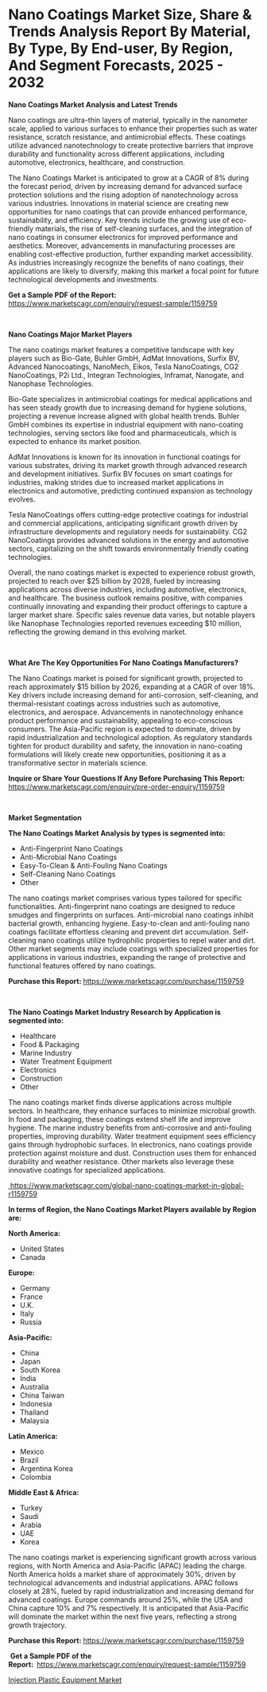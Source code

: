 <p><h1>Nano Coatings Market Size, Share & Trends Analysis Report By Material, By Type, By End-user, By Region, And Segment Forecasts, 2025 - 2032</h1></p><p><strong>Nano Coatings Market Analysis and Latest Trends</strong></p>
<p><p>Nano coatings are ultra-thin layers of material, typically in the nanometer scale, applied to various surfaces to enhance their properties such as water resistance, scratch resistance, and antimicrobial effects. These coatings utilize advanced nanotechnology to create protective barriers that improve durability and functionality across different applications, including automotive, electronics, healthcare, and construction.</p><p>The Nano Coatings Market is anticipated to grow at a CAGR of 8% during the forecast period, driven by increasing demand for advanced surface protection solutions and the rising adoption of nanotechnology across various industries. Innovations in material science are creating new opportunities for nano coatings that can provide enhanced performance, sustainability, and efficiency. Key trends include the growing use of eco-friendly materials, the rise of self-cleaning surfaces, and the integration of nano coatings in consumer electronics for improved performance and aesthetics. Moreover, advancements in manufacturing processes are enabling cost-effective production, further expanding market accessibility. As industries increasingly recognize the benefits of nano coatings, their applications are likely to diversify, making this market a focal point for future technological developments and investments.</p></p>
<p><strong>Get a Sample PDF of the Report:&nbsp;</strong> <a href="https://www.marketscagr.com/enquiry/request-sample/1159759?utm_campaign=1126&utm_medium=2&utm_source=Github&utm_content=ia&utm_term=22032025&utm_id=nano-coatings">https://www.marketscagr.com/enquiry/request-sample/1159759</a></p>
<p>&nbsp;</p>
<p><strong>Nano Coatings Major Market Players</strong></p>
<p><p>The nano coatings market features a competitive landscape with key players such as Bio-Gate, Buhler GmbH, AdMat Innovations, Surfix BV, Advanced Nanocoatings, NanoMech, Eikos, Tesla NanoCoatings, CG2 NanoCoatings, P2i Ltd., Integran Technologies, Inframat, Nanogate, and Nanophase Technologies.</p><p>Bio-Gate specializes in antimicrobial coatings for medical applications and has seen steady growth due to increasing demand for hygiene solutions, projecting a revenue increase aligned with global health trends. Buhler GmbH combines its expertise in industrial equipment with nano-coating technologies, serving sectors like food and pharmaceuticals, which is expected to enhance its market position.</p><p>AdMat Innovations is known for its innovation in functional coatings for various substrates, driving its market growth through advanced research and development initiatives. Surfix BV focuses on smart coatings for industries, making strides due to increased market applications in electronics and automotive, predicting continued expansion as technology evolves.</p><p>Tesla NanoCoatings offers cutting-edge protective coatings for industrial and commercial applications, anticipating significant growth driven by infrastructure developments and regulatory needs for sustainability. CG2 NanoCoatings provides advanced solutions in the energy and automotive sectors, capitalizing on the shift towards environmentally friendly coating technologies.</p><p>Overall, the nano coatings market is expected to experience robust growth, projected to reach over $25 billion by 2028, fueled by increasing applications across diverse industries, including automotive, electronics, and healthcare. The business outlook remains positive, with companies continually innovating and expanding their product offerings to capture a larger market share. Specific sales revenue data varies, but notable players like Nanophase Technologies reported revenues exceeding $10 million, reflecting the growing demand in this evolving market.</p></p>
<p>&nbsp;</p>
<p><strong>What Are The Key Opportunities For Nano Coatings Manufacturers?</strong></p>
<p><p>The Nano Coatings market is poised for significant growth, projected to reach approximately $15 billion by 2026, expanding at a CAGR of over 18%. Key drivers include increasing demand for anti-corrosion, self-cleaning, and thermal-resistant coatings across industries such as automotive, electronics, and aerospace. Advancements in nanotechnology enhance product performance and sustainability, appealing to eco-conscious consumers. The Asia-Pacific region is expected to dominate, driven by rapid industrialization and technological adoption. As regulatory standards tighten for product durability and safety, the innovation in nano-coating formulations will likely create new opportunities, positioning it as a transformative sector in materials science.</p></p>
<p><strong>Inquire or Share Your Questions If Any Before Purchasing This Report:</strong> <a href="https://www.marketscagr.com/enquiry/pre-order-enquiry/1159759?utm_campaign=1126&utm_medium=2&utm_source=Github&utm_content=ia&utm_term=22032025&utm_id=nano-coatings">https://www.marketscagr.com/enquiry/pre-order-enquiry/1159759</a></p>
<p>&nbsp;</p>
<p><strong>Market Segmentation</strong></p>
<p><strong>The Nano Coatings Market Analysis by types is segmented into:</strong></p>
<p><ul><li>Anti-Fingerprint Nano Coatings</li><li>Anti-Microbial Nano Coatings</li><li>Easy-To-Clean & Anti-Fouling Nano Coatings</li><li>Self-Cleaning Nano Coatings</li><li>Other</li></ul></p>
<p><p>The nano coatings market comprises various types tailored for specific functionalities. Anti-fingerprint nano coatings are designed to reduce smudges and fingerprints on surfaces. Anti-microbial nano coatings inhibit bacterial growth, enhancing hygiene. Easy-to-clean and anti-fouling nano coatings facilitate effortless cleaning and prevent dirt accumulation. Self-cleaning nano coatings utilize hydrophilic properties to repel water and dirt. Other market segments may include coatings with specialized properties for applications in various industries, expanding the range of protective and functional features offered by nano coatings.</p></p>
<p><strong>Purchase this Report:&nbsp;</strong><a href="https://www.marketscagr.com/purchase/1159759?utm_campaign=1126&utm_medium=2&utm_source=Github&utm_content=ia&utm_term=22032025&utm_id=nano-coatings">https://www.marketscagr.com/purchase/1159759</a></p>
<p>&nbsp;</p>
<p><strong>The Nano Coatings Market Industry Research by Application is segmented into:</strong></p>
<p><ul><li>Healthcare</li><li>Food & Packaging</li><li>Marine Industry</li><li>Water Treatment Equipment</li><li>Electronics</li><li>Construction</li><li>Other</li></ul></p>
<p><p>The nano coatings market finds diverse applications across multiple sectors. In healthcare, they enhance surfaces to minimize microbial growth. In food and packaging, these coatings extend shelf life and improve hygiene. The marine industry benefits from anti-corrosive and anti-fouling properties, improving durability. Water treatment equipment sees efficiency gains through hydrophobic surfaces. In electronics, nano coatings provide protection against moisture and dust. Construction uses them for enhanced durability and weather resistance. Other markets also leverage these innovative coatings for specialized applications.</p></p>
<p><a href="https://www.marketscagr.com/global-nano-coatings-market-in-global-r1159759?utm_campaign=1126&utm_medium=2&utm_source=Github&utm_content=ia&utm_term=22032025&utm_id=nano-coatings">&nbsp;https://www.marketscagr.com/global-nano-coatings-market-in-global-r1159759</a></p>
<p><strong>In terms of Region, the Nano Coatings Market Players available by Region are:</strong></p>
<p>
    <p> <strong> North America: </strong>
        <ul>
            <li>United States</li>
            <li>Canada</li>
        </ul>
        </p> 
    <p> <strong> Europe: </strong>
        <ul>
            <li>Germany</li>
            <li>France</li>
            <li>U.K.</li>
            <li>Italy</li>
            <li>Russia</li>
        </ul>
        </p> 
    <p> <strong> Asia-Pacific: </strong>
        <ul>
            <li>China</li>
            <li>Japan</li>
            <li>South Korea</li>
            <li>India</li>
            <li>Australia</li>
            <li>China Taiwan</li>
            <li>Indonesia</li>
            <li>Thailand</li>
            <li>Malaysia</li>
        </ul>
        </p> 
    <p> <strong> Latin America: </strong>
        <ul>
            <li>Mexico</li>
            <li>Brazil</li>
            <li>Argentina Korea</li>
            <li>Colombia</li>
        </ul>
        </p> 
    <p> <strong> Middle East & Africa: </strong>
        <ul>
            <li>Turkey</li>
            <li>Saudi</li>
            <li>Arabia</li>
            <li>UAE</li>
            <li>Korea</li>
        </ul>
    </p>
    </p>
<p><p>The nano coatings market is experiencing significant growth across various regions, with North America and Asia-Pacific (APAC) leading the charge. North America holds a market share of approximately 30%, driven by technological advancements and industrial applications. APAC follows closely at 28%, fueled by rapid industrialization and increasing demand for advanced coatings. Europe commands around 25%, while the USA and China capture 10% and 7% respectively. It is anticipated that Asia-Pacific will dominate the market within the next five years, reflecting a strong growth trajectory.</p></p>
<p><strong>Purchase this Report: </strong><a href="https://www.marketscagr.com/purchase/1159759?utm_campaign=1126&utm_medium=2&utm_source=Github&utm_content=ia&utm_term=22032025&utm_id=nano-coatings">https://www.marketscagr.com/purchase/1159759</a></p>
<p>&nbsp;<strong>Get a Sample PDF of the Report:&nbsp;&nbsp;</strong><a href="https://www.marketscagr.com/enquiry/request-sample/1159759?utm_campaign=1126&utm_medium=2&utm_source=Github&utm_content=ia&utm_term=22032025&utm_id=nano-coatings">https://www.marketscagr.com/enquiry/request-sample/1159759</a></p>
<p><strong></strong></p>
<p><p><a href="https://github.com/julyju69/Market-Research-Report-List-6/blob/main/injection-plastic-equipment-market.md?utm_campaign=1126&utm_medium=2&utm_source=Github&utm_content=ia&utm_term=22032025&utm_id=nano-coatings">Injection Plastic Equipment Market</a></p></p>